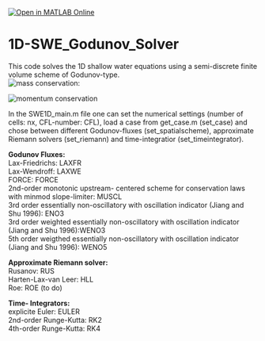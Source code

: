 [![Open in MATLAB Online](https://www.mathworks.com/images/responsive/global/open-in-matlab-online.svg)](https://matlab.mathworks.com/open/github/v1?repo=HSchmieder/1D-SWE_Godunov_Solver&file=https://github.com/HSchmieder/1D-SWE_Godunov_Solver/SWE1D_main.m)

# 1D-SWE_Godunov_Solver

This code solves the 1D shallow water equations using a semi-discrete finite volume scheme of Godunov-type.  
![mass conservation:](https://latex.codecogs.com/svg.image?%5Cfrac%7B%5Cpartial%7D%7B%5Cpartial+t%7D+h+%2B+%5Cfrac%7B%5Cpartial%7D%7B%5Cpartial+x%7D+hu+%3D+0)

![momentum conservation](https://latex.codecogs.com/svg.image?%5Cfrac%7B%5Cpartial%7D%7B%5Cpartial+t%7D+hu+%2B+%5Cfrac%7B%5Cpartial%7D%7B%5Cpartial+x%7D%5CBigl%28+hu%5E2+%2B+%5Ctfrac%7B1%7D%7B2%7D%5C%2Cgh%5E2%5CBigr%29+%3D+-gh%5C%2C%5Cfrac%7B%5Cpartial+b%7D%7B%5Cpartial+x%7D+%2B+Sf)

In the SWE1D_main.m file one can set the numerical settings (number of cells: nx, CFL-number: CFL), load a case from get_case.m (set_case) and chose between different Godunov-fluxes (set_spatialscheme), approximate Riemann solvers (set_riemann) and time-integratior (set_timeintegrator).

__Godunov Fluxes:__  
Lax-Friedrichs: LAXFR  
Lax-Wendroff: LAXWE  
FORCE: FORCE  
2nd-order monotonic upstream- centered scheme for conservation laws with minmod slope-limiter: MUSCL  
3rd order essentially non-oscillatory with oscillation indicator (Jiang and Shu 1996): ENO3  
3rd order weighted essentially non-oscillatory with oscillation indicator (Jiang and Shu 1996):WENO3  
5th order weigthed essentially non-oscillatory with oscillation indicator (Jiang and Shu 1996): WENO5  
  
__Approximate Riemann solver:__  
Rusanov: RUS  
Harten-Lax-van Leer: HLL  
Roe: ROE (to do)  

__Time- Integrators:__  
explicite Euler: EULER  
2nd-order Runge-Kutta: RK2  
4th-order Runge-Kutta: RK4
